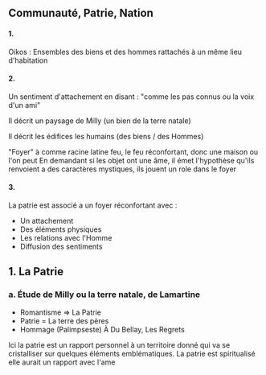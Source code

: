 ## Communauté, Patrie, Nation
#### 1.
Oikos : Ensembles des biens et des hommes rattachés à un même lieu d'habitation

#### 2.
Un sentiment d'attachement en disant : "comme les pas connus ou la voix d'un ami"

Il décrit un paysage de Milly (un bien de la terre natale)

Il décrit les édifices les humains (des biens / des Hommes)

"Foyer" à comme racine latine feu, le feu réconfortant, donc une maison ou l'on peut 
En demandant si les objet ont une âme, il émet l'hypothèse qu'ils renvoient a des caractères mystiques, ils jouent un role dans le foyer 


#### 3.
La patrie est associé a un foyer réconfortant avec : 
- Un attachement
- Des éléments physiques
- Les relations avec l'Homme
- Diffusion des sentiments

## 1. La Patrie
### a. Étude de Milly ou la terre natale, de Lamartine
- Romantisme $\Rightarrow$ La Patrie
- Patrie = La terre des pères
- Hommage (Palimpseste) À Du Bellay, Les Regrets

Ici la patrie est un rapport personnel à un territoire donné qui va se cristalliser sur quelques éléments emblématiques. 
La patrie est spiritualisé elle aurait un rapport avec l'ame